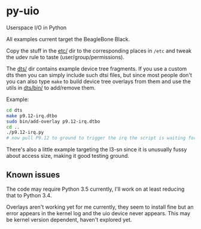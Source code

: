# py-uio
Userspace I/O in Python

All examples current target the BeagleBone Black.

Copy the stuff in the [etc/](etc/) dir to the corresponding places in `/etc` and tweak
the udev rule to taste (user/group/permissions).

The [dts/](dts/) dir contains example device tree fragments.  If you use a custom dts
then you can simply include such dtsi files, but since most people don't you
can also type `make` to build device tree overlays from them and use the utils
in [dts/bin/](dts/bin/) to add/remove them.

Example:
```bash
cd dts
make p9.12-irq.dtbo
sudo bin/add-overlay p9.12-irq.dtbo
cd ..
./p9.12-irq.py
# now pull P9.12 to ground to trigger the irq the script is waiting for
```

There's also a little example targeting the l3-sn since it is unusually fussy
about access size, making it good testing ground.

## Known issues

The code may require Python 3.5 currently, I'll work on at least reducing that
to Python 3.4.

Overlays aren't working yet for me currently, they seem to install fine but an
error appears in the kernel log and the uio device never appears.  This may be
kernel version dependent, haven't explored yet.
